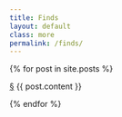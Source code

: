 ```yaml
---
title: Finds
layout: default
class: more
permalink: /finds/
---
```


{% for post in site.posts %}

<article id="s-{{ forloop.rindex }}" {% if forloop.last %}style="margin-bottom: 0;"{% endif %}>
    <a href="{{ site.url }}/finds/#s-{{forloop.rindex}}" class="article-link">&sect;</a>
    {{ post.content }}
</article>

{% endfor %}
